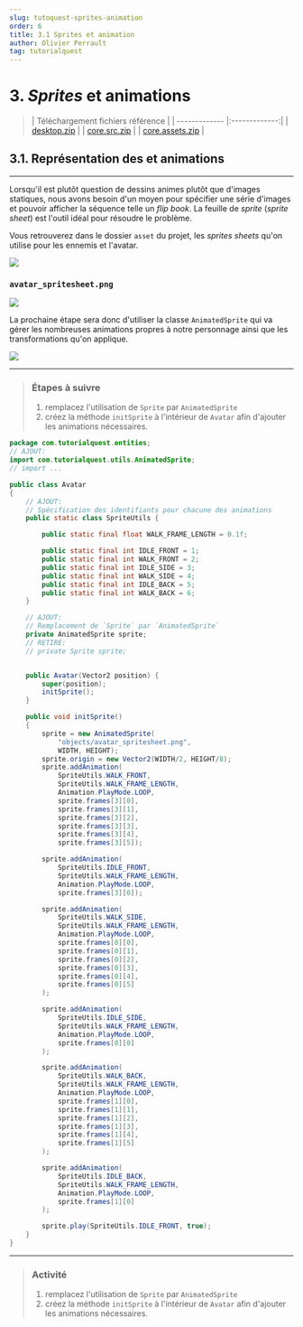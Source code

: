 ```yaml
---
slug: tutoquest-sprites-animation
order: 6
title: 3.1 Sprites et animation
author: Olivier Perrault
tag: tutorialquest
---
```


# 3. *Sprites* et animations

> | Téléchargement fichiers référence |
> | ------------- |:-------------:|
> | <a href="" download>desktop.zip</a> |
> | <a href="" download>core.src.zip</a> |
> | <a href="" download>core.assets.zip</a> |


## 3.1. Représentation des et animations
---
Lorsqu'il est plutôt question de dessins animes plutôt que d'images statiques, nous avons besoin d'un moyen pour spécifier une série d'images et pouvoir afficher la séquence telle un *flip book*. La feuille de *sprite* (*sprite sheet*) est l'outil idéal pour résoudre le problème.

Vous retrouverez dans le dossier `asset` du projet, les *sprites sheets* qu'on utilise pour les ennemis et l'avatar.

<img class="w-50 center" src="../../assets/tutorialquest/images/spritesheet-assets.png">

### ```avatar_spritesheet.png ```
<img class="w-50 center" src="../../assets/tutorialquest/images/avatar_spritesheet.png">

La prochaine étape sera donc d'utiliser la classe `AnimatedSprite` qui va gérer les nombreuses animations propres à notre personnage ainsi que les transformations qu'on applique.

<img class="center" src="../../assets/tutorialquest/uml/uml3.1.png">

---
> ### Étapes à suivre
> 1. remplacez l'utilisation de `Sprite` par `AnimatedSprite`
> 2. créez la méthode `initSprite` à l'intérieur de `Avatar` afin d'ajouter les animations nécessaires.

```java
package com.tutorialquest.entities;
// AJOUT:
import com.tutorialquest.utils.AnimatedSprite;
// import ...

public class Avatar
{
    // AJOUT:
    // Spécification des identifiants pour chacune des animations
    public static class SpriteUtils {

        public static final float WALK_FRAME_LENGTH = 0.1f;

        public static final int IDLE_FRONT = 1;
        public static final int WALK_FRONT = 2;
        public static final int IDLE_SIDE = 3;
        public static final int WALK_SIDE = 4;
        public static final int IDLE_BACK = 5;
        public static final int WALK_BACK = 6;
    }

    // AJOUT:
    // Remplacement de `Sprite` par `AnimatedSprite`
    private AnimatedSprite sprite;
    // RETIRE:
    // private Sprite sprite;


    public Avatar(Vector2 position) {
        super(position);
        initSprite();
    }

    public void initSprite()
    {
        sprite = new AnimatedSprite(
            "objects/avatar_spritesheet.png", 
            WIDTH, HEIGHT);
        sprite.origin = new Vector2(WIDTH/2, HEIGHT/8);
        sprite.addAnimation(
            SpriteUtils.WALK_FRONT,
            SpriteUtils.WALK_FRAME_LENGTH,
            Animation.PlayMode.LOOP,
            sprite.frames[3][0],
            sprite.frames[3][1],
            sprite.frames[3][2],
            sprite.frames[3][3],
            sprite.frames[3][4],
            sprite.frames[3][5]);

        sprite.addAnimation(
            SpriteUtils.IDLE_FRONT,
            SpriteUtils.WALK_FRAME_LENGTH,
            Animation.PlayMode.LOOP,
            sprite.frames[3][0]);

        sprite.addAnimation(
            SpriteUtils.WALK_SIDE,
            SpriteUtils.WALK_FRAME_LENGTH,
            Animation.PlayMode.LOOP,
            sprite.frames[0][0],
            sprite.frames[0][1],
            sprite.frames[0][2],
            sprite.frames[0][3],
            sprite.frames[0][4],
            sprite.frames[0][5]
        );

        sprite.addAnimation(
            SpriteUtils.IDLE_SIDE,
            SpriteUtils.WALK_FRAME_LENGTH,
            Animation.PlayMode.LOOP,
            sprite.frames[0][0]
        );

        sprite.addAnimation(
            SpriteUtils.WALK_BACK,
            SpriteUtils.WALK_FRAME_LENGTH,
            Animation.PlayMode.LOOP,
            sprite.frames[1][0],
            sprite.frames[1][1],
            sprite.frames[1][2],
            sprite.frames[1][3],
            sprite.frames[1][4],
            sprite.frames[1][5]
        );

        sprite.addAnimation(
            SpriteUtils.IDLE_BACK,
            SpriteUtils.WALK_FRAME_LENGTH,
            Animation.PlayMode.LOOP,
            sprite.frames[1][0]
        );

        sprite.play(SpriteUtils.IDLE_FRONT, true);
    }
}
```
---
> ### Activité
> 1. remplacez l'utilisation de `Sprite` par `AnimatedSprite`
> 2. créez la méthode `initSprite` à l'intérieur de `Avatar` afin d'ajouter les animations nécessaires.

